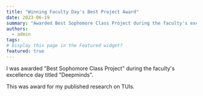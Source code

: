 ```yaml
---
title: "Winning Faculty Day's Best Project Award"
date: 2023-06-19
summary: "Awarded Best Sophomore Class Project during the faculty's excellence day titled (Deepminds)."
authors:
  - admin
tags: 
# Display this page in the Featured widget?
featured: true
---
```

I was awarded "Best Sophomore Class Project" during the faculty's excellence day titled "Deepminds". 

This was award for my published research on TUIs. 